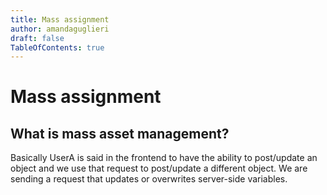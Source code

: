 ```yaml
---
title: Mass assignment
author: amandaguglieri
draft: false
TableOfContents: true
---
```


# Mass assignment

## What is mass asset management?

Basically UserA is said in the frontend to have the ability to post/update an object and we use that request to post/update a different object. We are sending a request that updates or overwrites server-side variables.
 



